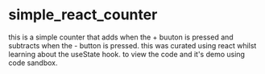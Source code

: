 # simple_react_counter
this is a simple counter that adds when the + buuton is pressed and subtracts when the - button is pressed.
this was curated using react whilst learning about the useState hook.
to view the code and it's demo using code sandbox.

